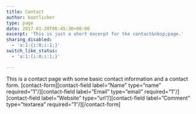 ```yaml
---
title: Contact
author: bootlicker
type: page
date: 2017-01-20T06:45:30+00:00
excerpt: 'This is just a short excerpt for the contact&nbsp;page.'
sharing_disabled:
  - 'a:1:{i:0;i:1;}'
switch_like_status:
  - 'a:1:{i:0;i:1;}'

---
```

This is a contact page with some basic contact information and a contact form. \[contact-form\]\[contact-field label=&#8221;Name&#8221; type=&#8221;name&#8221; required=&#8221;1&#8243;/\]\[contact-field label=&#8221;Email&#8221; type=&#8221;email&#8221; required=&#8221;1&#8243;/\]\[contact-field label=&#8221;Website&#8221; type=&#8221;url&#8221;/\]\[contact-field label=&#8221;Comment&#8221; type=&#8221;textarea&#8221; required=&#8221;1&#8243;/\]\[/contact-form\]